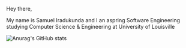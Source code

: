 Hey there, 

My name is Samuel Iradukunda and I an aspring Software Engineering studying Computer Science & Engineering at University of Louisville

![Anurag's GitHub stats](https://github-readme-stats.vercel.app/api?username=iradukundas&show_icons=true&theme=radical)
